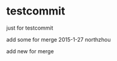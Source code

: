 testcommit
==========

just for testcommit

add some for merge 2015-1-27 northzhou

add new for merge
